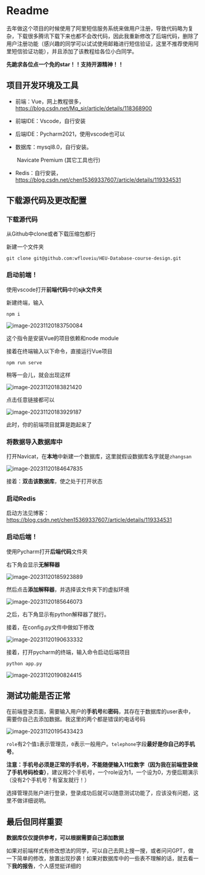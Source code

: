 # Readme

去年做这个项目的时候使用了阿里短信服务系统来做用户注册，导致代码略为复杂，下载很多腾讯下载下来也都不会改代码，因此我重新修改了后端代码，删除了用户注册功能（感兴趣的同学可以试试使用邮箱进行短信验证，这里不推荐使用阿里短信验证功能），并且添加了该教程给各位小白同学。

**先跪求各位点一个免的star！！支持开源精神！！**

## 项目开发环境及工具

- 前端：Vue，网上教程很多，https://blog.csdn.net/Mq_sir/article/details/118368900

- 前端IDE：Vscode，自行安装

- 后端IDE：Pycharm2021，使用vscode也可以

- 数据库：mysql8.0，自行安装。

  ​                Navicate Premium (其它工具也行)

- Redis：自行安装，https://blog.csdn.net/chen15369337607/article/details/119334531

## 下载源代码及更改配置

### 下载源代码

从Github中clone或者下载压缩包都行

新建一个文件夹

```
git clone git@github.com:wfloveiu/HEU-Database-course-design.git
```

### 启动前端！

使用vscode打开**前端代码**中的**sjk文件夹**

新建终端，输入

```
npm i    
```

![image-20231120183750084](https://raw.githubusercontent.com/wfloveiu/blogImage/main/img/202311201837171.png)

这个指令是安装Vue的项目依赖和node module



接着在终端输入以下命令，直接运行Vue项目

```
npm run serve
```

稍等一会儿，就会出现这样

![image-20231120183821420](https://raw.githubusercontent.com/wfloveiu/blogImage/main/img/202311201838452.png)

点击任意链接都可以

![image-20231120183929187](https://raw.githubusercontent.com/wfloveiu/blogImage/main/img/202311201839228.png)

此时，你的前端项目就算是跑起来了

###  将数据导入数据库中

打开Navicat，在**本地**中新建一个数据库，这里就假设数据库名字就是`zhangsan`

![image-20231120184647835](https://raw.githubusercontent.com/wfloveiu/blogImage/main/img/202311201846873.png)



接着：**双击该数据库**，使之处于打开状态







### 启动Redis

启动方法见博客：https://blog.csdn.net/chen15369337607/article/details/119334531

### 启动后端！

使用Pycharm打开**后端代码**文件夹

右下角会显示**无解释器**

![image-20231120185923889](https://raw.githubusercontent.com/wfloveiu/blogImage/main/img/202311201859925.png)

然后点击**添加解释器**，并选择该文件夹下的虚拟环境

![image-20231120185646073](https://raw.githubusercontent.com/wfloveiu/blogImage/main/img/202311201856107.png)

之后，右下角显示有python解释器了就行。



接着，在config.py文件中做如下修改

![image-20231120190633332](https://raw.githubusercontent.com/wfloveiu/blogImage/main/img/202311201906402.png)



接着，打开pycharm的终端，输入命令启动后端项目

```
python app.py
```

![image-20231120190824415](https://raw.githubusercontent.com/wfloveiu/blogImage/main/img/202311201908459.png)



## 测试功能是否正常

在前端登录页面，需要输入用户的**手机号**和**密码**，其存在于数据库的user表中，需要你自己去添加数据。我这里的两个都是错误的电话号码

![image-20231120195433423](https://raw.githubusercontent.com/wfloveiu/blogImage/main/img/202311201954461.png)

`role`有2个值`1`表示管理员，`0`表示一般用户。`telephone`字段**最好是你自己的手机号**。

**注意：手机号必须是正常的手机号，不能随便输入11位数字（因为我在前端登录做了手机号码检查）**，建议用2个手机号，一个role设为1，一个设为0，方便后期演示（没有2个手机号？有室友就行！）

选择管理员账户进行登录，登录成功后就可以随意测试功能了，应该没有问题，这里不做详细说明。

## 最后但同样重要

**数据库仅仅提供参考，可以根据需要自己添加数据**



如果对前端样式有修改想法的同学，可以自己去网上搜一搜，或者问问GPT，做一下简单的修改，放置出现抄袭！如果对数据库中的一些表不理解的话，就去看一下**我的报告**，个人感觉挺详细的

